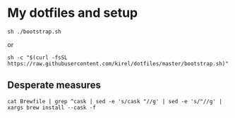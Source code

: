 # My dotfiles and setup

    sh ./bootstrap.sh

or

    sh -c "$(curl -fsSL https://raw.githubusercontent.com/kirel/dotfiles/master/bootstrap.sh)"

## Desperate measures

    cat Brewfile | grep ^cask | sed -e 's/cask "//g' | sed -e 's/"//g' | xargs brew install --cask -f